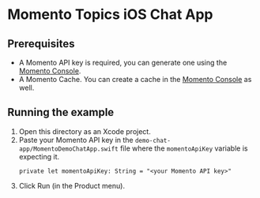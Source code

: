 # Momento Topics iOS Chat App

## Prerequisites

- A Momento API key is required, you can generate one using the [Momento Console](https://console.gomomento.com). 
- A Momento Cache. You can create a cache in the [Momento Console](https://console.gomomento.com) as well.

## Running the example

1. Open this directory as an Xcode project.
2. Paste your Momento API key in the `demo-chat-app/MomentoDemoChatApp.swift` file where the `momentoApiKey` variable is expecting it.
    ```
    private let momentoApiKey: String = "<your Momento API key>"
    ```
3. Click Run (in the Product menu). 
